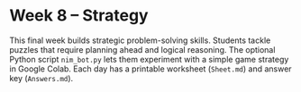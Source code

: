 # Week 8 – Strategy

This final week builds strategic problem-solving skills. Students tackle puzzles that require planning ahead and logical reasoning. The optional Python script `nim_bot.py` lets them experiment with a simple game strategy in Google Colab. Each day has a printable worksheet (`Sheet.md`) and answer key (`Answers.md`).
